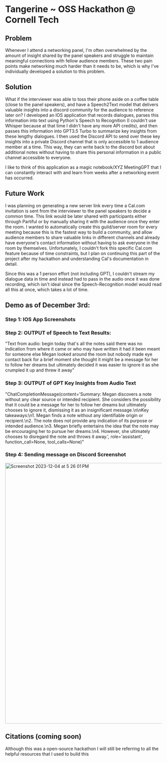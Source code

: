 # Tangerine ~ OSS Hackathon @ Cornell Tech

## Problem
Whenever I attend a networking panel, I'm often overwhelmed by the amount of insight shared by the panel speakers and struggle to maintain meaningful connections with fellow audience members. These two pain points make networking much harder than it needs to be, which is why I've individually developed a solution to this problem. 

## Solution
What if the interviewer was able to toss their phone aside on a coffee table (close to the panel speakers), and have a Speech2Text model that delivers valuable insights into a discord community for the audience to reference later on? I developed an IOS application that records dialogues, parses this information into text using Python's Speech to Recognition (I couldn't use Whisper because at that time I didn't have any more API credits), and then passes this information into GPT3.5 Turbo to summarize key insights from these lengthy dialogues. I then used the Discord API to send over these key insights into a private Discord channel that is only accessible to 1 audience member at a time. This way, they can write back to the discord bot about additional notes without having to share this personal information in a public channel accessible to everyone. 

I like to think of this application as a magic notebook/XYZ MeetingGPT that I can constantly interact with and learn from weeks after a networking event has occurred. 

## Future Work
I was planning on generating a new server link every time a Cal.com invitation is sent from the interviewer to the panel speakers to decide a common time. This link would be later shared with participants either through Partiful or by manually sharing it with the audience once they enter the room. I wanted to automatically create this guild/server room for every meeting because this is the fastest way to build a community, and allow audience members to share valuable links in different channels and already have everyone's contact information without having to ask everyone in the room by themselves. Unfortunately, I couldn't fork this specific Cal.com feature because of time constraints, but I plan on continuing this part of the project after my hackathon and understanding Cal's documentation in detail. 

Since this was a 1 person effort (not including GPT), I couldn't stream my dialogue data in time and instead had to pass in the audio once it was done recording, which isn't ideal since the Speech-Recognition model would read all this at once, which takes a lot of time. 

## Demo as of December 3rd: 
### Step 1: IOS App Screenshots 


### Step 2: OUTPUT of Speech to Text Results: 
"Text from audio:  begin today that's all the notes said there was no indication from where it came or who may have written it had it been meant for someone else Megan looked around the room but nobody made eye contact back for a brief moment she thought it might be a message for her to follow her dreams but ultimately decided it was easier to ignore it as she crumpled it up and threw it away"

### Step 3: OUTPUT of GPT Key Insights from Audio Text
"ChatCompletionMessage(content='Summary: Megan discovers a note without any clear source or intended recipient. She considers the possibility that it could be a message for her to follow her dreams but ultimately chooses to ignore it, dismissing it as an insignificant message.\n\nKey takeaways:\n1. Megan finds a note without any identifiable origin or recipient.\n2. The note does not provide any indication of its purpose or intended audience.\n3. Megan briefly entertains the idea that the note may be encouraging her to pursue her dreams.\n4. However, she ultimately chooses to disregard the note and throws it away.', role='assistant', function_call=None, tool_calls=None)"

### Step 4: Sending message on Discord Screenshot
<img width="835" alt="Screenshot 2023-12-04 at 5 26 01 PM" src="https://github.com/MaanasPeri23/Tangerine/assets/43656322/ee6af4d5-96d3-4afa-b757-abc3c405dce0">

## Citations (coming soon) 
Although this was a open-source hackathon I will still be referring to all the helpful resources that I used to build this  







